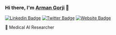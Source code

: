 
### Hi there, I'm <a href="https://gorjiarman" target="_blank">Arman Gorji</a> 👋

[![Linkedin Badge](https://img.shields.io/badge/-LinkedIn-0e76a8?style=flat-square&logo=Linkedin&logoColor=white)](https://www.linkedin.com/in/gorjiarman/)
[![Twitter Badge](https://img.shields.io/badge/-Twitter-00acee?style=flat-square&logo=Twitter&logoColor=white)](https://x.com/gorjiarman)
[![Website Badge](https://img.shields.io/badge/Website-3b5998?style=flat-square&logo=google-chrome&logoColor=white)](https://gorjiarman.github.io)

💼 Medical AI Researcher

